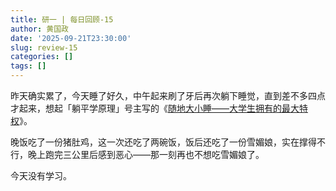 ```yaml
---
title: 研一 | 每日回顾-15
author: 黄国政
date: '2025-09-21T23:30:00'
slug: review-15
categories: []
tags: []
---
```


昨天确实累了，今天睡了好久，中午起来刷了牙后再次躺下睡觉，直到差不多四点才起来，想起「躺平学原理」号主写的《[随地大小睡——大学生拥有的最大特权](https://mp.weixin.qq.com/s/6n8i4NYZbSxZ0SJGtS24RQ)》。

晚饭吃了一份猪肚鸡，这一次还吃了两碗饭，饭后还吃了一份雪媚娘，实在撑得不行，晚上跑完三公里后感到恶心——那一刻再也不想吃雪媚娘了。

今天没有学习。